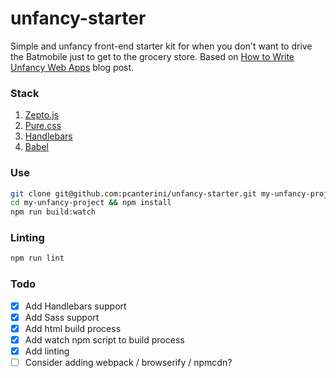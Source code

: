 # unfancy-starter
Simple and unfancy front-end starter kit for when you don't want to drive the Batmobile just to get to the grocery store.
Based on [How to Write Unfancy Web Apps](https://thedubiousdisc.wordpress.com/2015/12/19/how-to-write-unfancy-web-apps/) blog post.

### Stack
1. [Zepto.js](http://zeptojs.com/)
1. [Pure.css](http://purecss.io/)
1. [Handlebars](http://handlebarsjs.com/)
1. [Babel](http://babeljs.io/)

### Use
```bash
git clone git@github.com:pcanterini/unfancy-starter.git my-unfancy-project
cd my-unfancy-project && npm install
npm run build:watch
```

### Linting
```bash
npm run lint
```

### Todo
- [x] Add Handlebars support
- [x] Add Sass support
- [x] Add html build process
- [x] Add watch npm script to build process
- [x] Add linting
- [ ] Consider adding webpack / browserify / npmcdn?
